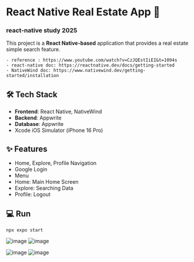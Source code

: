 # React Native Real Estate App 🚀
### react-native study 2025
This project is a **React Native-based** application that provides a real estate simple search feature.
~~~
- reference : https://www.youtube.com/watch?v=CzJQEstIiEI&t=1094s
- react-native doc: https://reactnative.dev/docs/getting-started
- NativeWind doc: https://www.nativewind.dev/getting-started/installation
~~~
  
## 🛠 Tech Stack
- **Frontend**: React Native, NativeWind  
- **Backend**: Appwrite  
- **Database**: Appwrite
- Xcode iOS Simulator (iPhone 16 Pro)

## ✨ Features
- Home, Explore, Profile Navigation
- Google Login
- Menu
 - Home: Main Home Screen
 - Explore: Searching Data
 - Profile: Logout

## 💻 Run
~~~
npx expo start
~~~

   
![image](https://github.com/user-attachments/assets/c173a8d2-344b-46da-ae3b-665a7b92f9d3)
![image](https://github.com/user-attachments/assets/5bd8c6a9-c620-4ec1-964e-ab0c0c0207d8)

![image](https://github.com/user-attachments/assets/abdf75c1-2119-4a0c-83b7-8a927f064284)
![image](https://github.com/user-attachments/assets/91442bad-1ac0-44d4-ba65-e18b07b0cbf4)



